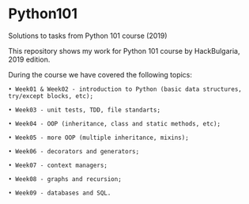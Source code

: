﻿# Python101
Solutions to tasks from Python 101 course (2019)

This repository shows my work for Python 101 course by HackBulgaria, 2019 edition.

During the course we have covered the following topics:

    • Week01 & Week02 - introduction to Python (basic data structures, try/except blocks, etc);
      
    • Week03 - unit tests, TDD, file standarts;
      
    • Week04 - OOP (inheritance, class and static methods, etc);
      
    • Week05 - more OOP (multiple inheritance, mixins);
      
    • Week06 - decorators and generators;
      
    • Week07 - context managers;
      
    • Week08 - graphs and recursion;
      
    • Week09 - databases and SQL.
